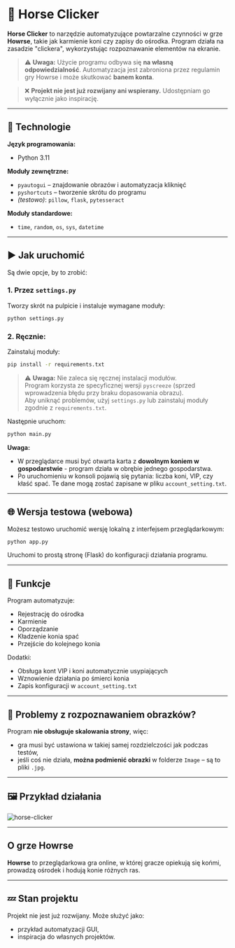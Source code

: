 # 🐴 Horse Clicker

**Horse Clicker** to narzędzie automatyzujące powtarzalne czynności w grze **Howrse**, takie jak karmienie koni czy zapisy do ośrodka. Program działa na zasadzie "clickera", wykorzystując rozpoznawanie elementów na ekranie.

> ⚠️ **Uwaga:** Użycie programu odbywa się **na własną odpowiedzialność**. Automatyzacja jest zabroniona przez regulamin gry Howrse i może skutkować **banem konta**. 

> ❌ **Projekt nie jest już rozwijany ani wspierany.** Udostępniam go wyłącznie jako inspirację.

---

## 🔧 Technologie

**Język programowania:**  
- Python 3.11

**Moduły zewnętrzne:**  
- `pyautogui` – znajdowanie obrazów i automatyzacja kliknięć  
- `pyshortcuts` – tworzenie skrótu do programu 
- *(testowo)*: `pillow`, `flask`, `pytesseract`

**Moduły standardowe:**  
- `time`, `random`, `os`, `sys`, `datetime`

---

## ▶️ Jak uruchomić

Są dwie opcje, by to zrobić:

### 1. Przez `settings.py`  
Tworzy skrót na pulpicie i instaluje wymagane moduły:
```bash
python settings.py
```

### 2. Ręcznie:
Zainstaluj moduły:
```bash
pip install -r requirements.txt
```
> ⚠️ **Uwaga:** Nie zaleca się ręcznej instalacji modułów.  
> Program korzysta ze specyficznej wersji `pyscreeze` (sprzed wprowadzenia błędu przy braku dopasowania obrazu).  
> Aby uniknąć problemów, użyj `settings.py` lub zainstaluj moduły zgodnie z `requirements.txt`.


Następnie uruchom:
```bash
python main.py
```

**Uwaga:**  
- W przeglądarce musi być otwarta karta z **dowolnym koniem w gospodarstwie** - program działa w obrębie jednego gospodarstwa.  
- Po uruchomieniu w konsoli pojawią się pytania: liczba koni, VIP, czy kłaść spać. Te dane mogą zostać zapisane w pliku `account_setting.txt`.

---

## 🌐 Wersja testowa (webowa)

Możesz testowo uruchomić wersję lokalną z interfejsem przeglądarkowym:

```bash
python app.py
```

Uruchomi to prostą stronę (Flask) do konfiguracji działania programu.

---

## 🐎 Funkcje

Program automatyzuje:
- Rejestrację do ośrodka
- Karmienie
- Oporządzanie
- Kładzenie konia spać
- Przejście do kolejnego konia

Dodatki:
- Obsługa kont VIP i koni automatycznie usypiających
- Wznowienie działania po śmierci konia
- Zapis konfiguracji w `account_setting.txt`

---

## 🧩 Problemy z rozpoznawaniem obrazków?

Program **nie obsługuje skalowania strony**, więc:
- gra musi być ustawiona w takiej samej rozdzielczości jak podczas testów,
- jeśli coś nie działa, **można podmienić obrazki** w folderze `Image` – są to pliki `.jpg`.

---

## 🖼️ Przykład działania

![horse-clicker](https://github.com/Halcik/Horse-clicker/assets/45713520/57793092-19f2-4d60-9e52-303ff0fb7a55)

---

## O grze Howrse

**Howrse** to przeglądarkowa gra online, w której gracze opiekują się końmi, prowadzą ośrodek i hodują konie różnych ras.

---

## 💤 Stan projektu

Projekt nie jest już rozwijany. Może służyć jako:
- przykład automatyzacji GUI,
- inspiracja do własnych projektów.
